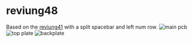 # reviung48
 Based on the [reviung41](https://github.com/gtips/reviung "Reviung41") with a split spacebar and left num row.
![main pcb](https://github.com/enzocoralc/reviung48/tree/main/pictures/pcb-mainboard.png)
![top plate](https://github.com/enzocoralc/reviung48/tree/main/pictures/pcb-top.png)
![backplate](https://github.com/enzocoralc/reviung48/tree/main/pictures/pcb-bottom.png)
